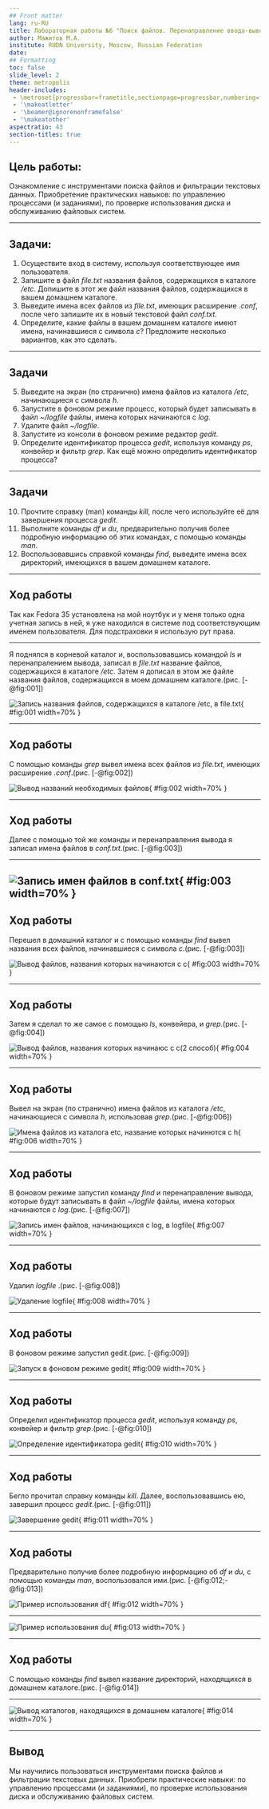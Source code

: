 ```yaml
---
## Front matter
lang: ru-RU
title: Лабораторная работы №6 "Поиск файлов. Перенаправление ввода-вывода. Просмотр запущенных процессов"
author: Мажитов М.А.
institute: RUDN University, Moscow, Russian Federation
date:
## Formatting
toc: false
slide_level: 2
theme: metropolis
header-includes: 
 - \metroset{progressbar=frametitle,sectionpage=progressbar,numbering=fraction}
 - '\makeatletter'
 - '\beamer@ignorenonframefalse'
 - '\makeatother'
aspectratio: 43
section-titles: true
---
```


## Цель работы:

Ознакомление с инструментами поиска файлов и фильтрации текстовых данных. Приобретение практических навыков: по управлению процессами (и заданиями), по проверке использования диска и обслуживанию файловых систем.

---

## Задачи:

1. Осуществите вход в систему, используя соответствующее имя пользователя.
2. Запишите в файл *file.txt* названия файлов, содержащихся в каталоге */etc*. Допишите в этот же файл названия файлов, содержащихся в вашем домашнем каталоге.
3. Выведите имена всех файлов из *file.txt*, имеющих расширение *.conf*, после чего
запишите их в новый текстовой файл *conf.txt*.
4. Определите, какие файлы в вашем домашнем каталоге имеют имена, начинавшиеся
с символа *c*? Предложите несколько вариантов, как это сделать.

---

## Задачи

5. Выведите на экран (по странично) имена файлов из каталога */etc*, начинающиеся
с символа *h*.
6. Запустите в фоновом режиме процесс, который будет записывать в файл *~/logfile*
файлы, имена которых начинаются с *log*.
7. Удалите файл *~/logfile*.
8. Запустите из консоли в фоновом режиме редактор *gedit*.
9. Определите идентификатор процесса *gedit*, используя команду *ps*, конвейер и фильтр
*grep*. Как ещё можно определить идентификатор процесса? 

---

## Задачи

10. Прочтите справку (man) команды *kill*, после чего используйте её для завершения
процесса *gedit*.
11. Выполните команды *df* и *du*, предварительно получив более подробную информацию
об этих командах, с помощью команды *man*.
12. Воспользовавшись справкой команды *find*, выведите имена всех директорий, имеющихся в вашем домашнем каталоге.

---

## Ход работы

Так как Fedora 35 установлена на мой ноутбук и у меня только одна учетная запись в ней, я уже находился в системе под соответствующим именем пользователя. Для подстраховки я использую рут права.

---

Я поднялся в корневой каталог и, воспользовавшись командой *ls* и перенапралением вывода, записал в *file.txt* название файлов, содержащихся в каталоге */etc*. Затем я дописал в этом же файле названия файлов, содержащихся в моем домашнем каталоге.(рис. [-@fig:001])

![Запись названия файлов, содержащихся в каталоге /etc, в file.txt](image/1.png){ #fig:001 width=70% }

---

## Ход работы

С помощью команды *grep* вывел имена всех файлов из *file.txt*, имеющих расширение *.conf*.(рис. [-@fig:002])

![Вывод названий необходимых файлов](image/2.1.png){ #fig:002 width=70% }


---

## Ход работы

Далее с помощью той же команды и перенаправления вывода я записал имена файлов в *conf.txt*.(рис. [-@fig:003])

---

![Запись имен файлов в conf.txt](image/2.2.png){ #fig:003 width=70% }
---

## Ход работы

Перешел в домашний каталог и с помощью команды *find* вывел названия всех файлов, начинавшиеся с символа *c*.(рис. [-@fig:003])


![Вывод файлов, названия которых начинаются с *с*](image/3.1.png){ #fig:003 width=70% }


---

## Ход работы

Затем я сделал то же самое с помощью *ls*, конвейера, и *grep*.(рис. [-@fig:004])

![Вывод файлов, названия которых начинаюс с *с*(2 способ)](image/3.2.png){ #fig:004 width=70% }

---

## Ход работы

Вывел на экран (по странично) имена файлов из каталога */etc*, начинающиеся
с символа *h*, использовав *grep*.(рис. [-@fig:006])

![Имена файлов из каталога *etc*, название которых начинются с *h*](image/4.png){ #fig:006 width=70% }

---

## Ход работы

В фоновом режиме запустил команду *find* и перенаправление вывода, которые будут записывать в файл *~/logfile* файлы, имена которых начинаются с *log*.(рис. [-@fig:007])

![Запись имен файлов, начинающихся с *log*, в logfile](image/5.1.png){ #fig:007 width=70% }

---

## Ход работы

Удалил *logfile* .(рис. [-@fig:008])

![Удаление logfile](image/6.png){ #fig:008 width=70% }

---

## Ход работы

В фоновом режиме запустил gedit.(рис. [-@fig:009])

![Запуск в фоновом режиме gedit](image/7.png){ #fig:009 width=70% }

---

## Ход работы

 Определил идентификатор процесса *gedit*, используя команду *ps*, конвейер и фильтр *grep*.(рис. [-@fig:010])

![Определение идентификатора gedit](image/8.png){ #fig:010 width=70% }

---

## Ход работы

 Бегло прочитал справку команды *kill*. Далее, воспользовавшись ею, завершил процесс *gedit*.(рис. [-@fig:011])

![Завершение gedit](image/9.png){ #fig:011 width=70% }

---

## Ход работы

Предварительно получив более подробную информацию об *df* и *du*, с помощью команды *man*, воспользовался ими.(рис. [-@fig:012;-@fig:013])


![Пример использования df](image/10.1.png){ #fig:012 width=70% }

---

![Пример использования du](image/10.2.png){ #fig:013 width=70% }

---

## Ход работы

С помощью команды *find* вывел название директорий, находящихся в домашнем каталоге.(рис. [-@fig:014])

---

![Вывод каталогов, находящихся в домашнем каталоге](image/11.png){ #fig:014 width=70% }

---

## Вывод

Мы научились пользоваться инструментами поиска файлов и фильтрации текстовых данных. Приобрели практические навыки: по управлению процессами (и заданиями), по проверке использования диска и обслуживанию файловых систем.
